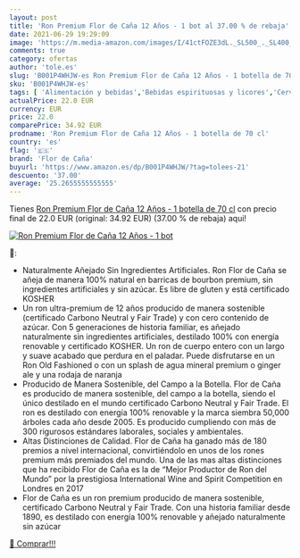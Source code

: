 ```yaml
---
layout: post
title: 'Ron Premium Flor de Caña 12 Años - 1 bot al 37.00 % de rebaja'
date: 2021-06-29 19:29:09
image: 'https://m.media-amazon.com/images/I/41ctFOZE3dL._SL500_._SL400_.jpg'
comments: true
category: ofertas
author: 'tole.es'
slug: 'B001P4WHJW-es Ron Premium Flor de Caña 12 Años - 1 botella de 70 cl'
sku: 'B001P4WHJW-es'
tags: [ 'Alimentación y bebidas','Bebidas espirituosas y licores','Cervezas, vinos y licores','Rones','caña','de','flor','flor de caña','premium','ron', ]
actualPrice: 22.0 EUR
currency: EUR
price: 22.0
comparePrice: 34.92 EUR
prodname: 'Ron Premium Flor de Caña 12 Años - 1 botella de 70 cl'
country: 'es'
flag: '🇪🇸'
brand: 'Flor de Caña'
buyurl: 'https://www.amazon.es/dp/B001P4WHJW/?tag=tolees-21'
descuento: '37.00'
average: '25.2655555555555'
---
```


Tienes [Ron Premium Flor de Caña 12 Años - 1 botella de 70 cl](https://www.amazon.es/dp/B001P4WHJW/?tag=tolees-21) con precio final de  22.0 EUR (original: 34.92 EUR) (37.00 %  de rebaja) aqui!

[![Ron Premium Flor de Caña 12 Años - 1 bot](https://m.media-amazon.com/images/I/41ctFOZE3dL._SL500_._SL400_.jpg)](https://www.amazon.es/dp/B001P4WHJW/?tag=tolees-21)

🔎:

- Naturalmente Añejado Sin Ingredientes Artificiales. Ron Flor de Caña se añeja de manera 100% natural en barricas de bourbon premium, sin ingredientes artificiales y sin azúcar. Es libre de gluten y está certificado KOSHER
- Un ron ultra-premium de 12 años producido de manera sostenible (certificado Carbono Neutral y Fair Trade) y con cero contenido de azúcar. Con 5 generaciones de historia familiar, es añejado naturalmente sin ingredientes artificiales, destilado 100% con energía renovable y certificado KOSHER. Un ron de cuerpo entero con un largo y suave acabado que perdura en el paladar. Puede disfrutarse en un Ron Old Fashioned o con un splash de agua mineral premium o ginger ale y una rodaja de naranja
- Producido de Manera Sostenible, del Campo a la Botella. Flor de Caña es producido de manera sostenible, del campo a la botella, siendo el único destilado en el mundo certificado Carbono Neutral y Fair Trade. El ron es destilado con energía 100% renovable y la marca siembra 50,000 árboles cada año desde 2005. Es producido cumpliendo con más de 300 rigurosos estándares laborales, sociales y ambientales.
- Altas Distinciones de Calidad. Flor de Caña ha ganado más de 180 premios a nivel internacional, convirtiéndolo en unos de los rones premium más premiados del mundo. Una de las mas altas distinciones que ha recibido Flor de Caña es la de “Mejor Productor de Ron del Mundo” por la prestigiosa International Wine and Spirit Competition en Londres en 2017
- Flor de Caña es un ron premium producido de manera sostenible, certificado Carbono Neutral y Fair Trade. Con una historia familiar desde 1890, es destilado con energía 100% renovable y añejado naturalmente sin azúcar

[🛒 Comprar!!!](https://www.amazon.es/dp/B001P4WHJW/?tag=tolees-21)
